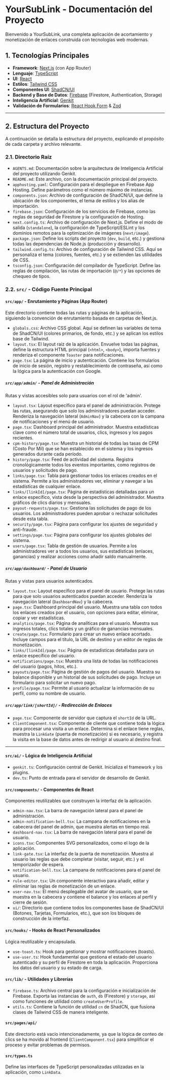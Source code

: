 # YourSubLink - Documentación del Proyecto

Bienvenido a YourSubLink, una completa aplicación de acortamiento y monetización de enlaces construida con tecnologías web modernas.

## 1. Tecnologías Principales

-   **Framework**: [Next.js](https://nextjs.org/) (con App Router)
-   **Lenguaje**: [TypeScript](https://www.typescriptlang.org/)
-   **UI**: [React](https://react.dev/)
-   **Estilos**: [Tailwind CSS](https://tailwindcss.com/)
-   **Componentes UI**: [ShadCN/UI](https://ui.shadcn.com/)
-   **Backend y Base de Datos**: [Firebase](https://firebase.google.com/) (Firestore, Authentication, Storage)
-   **Inteligencia Artificial**: [Genkit](https://firebase.google.com/docs/genkit)
-   **Validación de Formularios**: [React Hook Form](https://react-hook-form.com/) & [Zod](https://zod.dev/)

---

## 2. Estructura del Proyecto

A continuación se detalla la estructura del proyecto, explicando el propósito de cada carpeta y archivo relevante.

### 2.1. Directorio Raíz

-   `AGENTS.md`: Documentación sobre la arquitectura de Inteligencia Artificial del proyecto utilizando Genkit.
-   `README.md`: Este archivo, con la documentación principal del proyecto.
-   `apphosting.yaml`: Configuración para el despliegue en Firebase App Hosting. Define parámetros como el número máximo de instancias.
-   `components.json`: Archivo de configuración de ShadCN/UI, que define la ubicación de los componentes, el tema de estilos y los alias de importación.
-   `firebase.json`: Configuración de los servicios de Firebase, como las reglas de seguridad de Firestore y la configuración de Hosting.
-   `next.config.ts`: Archivo de configuración de Next.js. Define el modo de salida (`standalone`), la configuración de TypeScript/ESLint y los dominios remotos para la optimización de imágenes (`next/image`).
-   `package.json`: Define los scripts del proyecto (`dev`, `build`, etc.) y gestiona todas las dependencias de Node.js (producción y desarrollo).
-   `tailwind.config.ts`: Archivo de configuración de Tailwind CSS. Aquí se personaliza el tema (colores, fuentes, etc.) y se extienden las utilidades de CSS.
-   `tsconfig.json`: Configuración del compilador de TypeScript. Define las reglas de compilación, las rutas de importación (`@/*`) y las opciones de chequeo de tipos.

### 2.2. `src/` - Código Fuente Principal

#### `src/app/` - Enrutamiento y Páginas (App Router)

Este directorio contiene todas las rutas y páginas de la aplicación, siguiendo la convención de enrutamiento basada en carpetas de Next.js.

-   `globals.css`: Archivo CSS global. Aquí se definen las variables de tema de ShadCN/UI (colores primarios, de fondo, etc.) y se aplican los estilos base de Tailwind.
-   `layout.tsx`: El layout raíz de la aplicación. Envuelve todas las páginas, define la estructura HTML principal (`<html>`, `<body>`), importa fuentes y renderiza el componente `Toaster` para notificaciones.
-   `page.tsx`: La página de inicio y autenticación. Contiene los formularios de inicio de sesión, registro y restablecimiento de contraseña, así como la lógica para la autenticación con Google.

##### `src/app/admin/` - Panel de Administración

Rutas y vistas accesibles solo para usuarios con el rol de 'admin'.

-   `layout.tsx`: Layout específico para el panel de administración. Protege las rutas, asegurando que solo los administradores puedan acceder. Renderiza la navegación lateral (`AdminNav`) y la cabecera con la campana de notificaciones y el menú de usuario.
-   `page.tsx`: Dashboard principal del administrador. Muestra estadísticas clave como el número total de usuarios, clics, ingresos y los pagos recientes.
-   `cpm-history/page.tsx`: Muestra un historial de todas las tasas de CPM (Costo Por Mil) que se han establecido en el sistema y los ingresos generados durante cada período.
-   `history/page.tsx`: Feed de actividad del sistema. Registra cronológicamente todos los eventos importantes, como registros de usuarios y solicitudes de pago.
-   `links/page.tsx`: Tabla para gestionar todos los enlaces creados en el sistema. Permite a los administradores ver, eliminar y navegar a las estadísticas de cualquier enlace.
-   `links/[linkId]/page.tsx`: Página de estadísticas detalladas para un enlace específico, vista desde la perspectiva del administrador. Muestra gráficos de clics diarios y mensuales.
-   `payout-requests/page.tsx`: Gestiona las solicitudes de pago de los usuarios. Los administradores pueden aprobar o rechazar solicitudes desde esta tabla.
-   `security/page.tsx`: Página para configurar los ajustes de seguridad y anti-fraude.
-   `settings/page.tsx`: Página para configurar los ajustes globales del sistema.
-   `users/page.tsx`: Tabla de gestión de usuarios. Permite a los administradores ver a todos los usuarios, sus estadísticas (enlaces, ganancias) y realizar acciones como añadir saldo manualmente.

##### `src/app/dashboard/` - Panel de Usuario

Rutas y vistas para usuarios autenticados.

-   `layout.tsx`: Layout específico para el panel de usuario. Protege las rutas para que solo usuarios autenticados puedan acceder. Renderiza la navegación lateral (`DashboardNav`) y la cabecera.
-   `page.tsx`: Dashboard principal del usuario. Muestra una tabla con todos los enlaces creados por el usuario, con opciones para editar, eliminar, copiar y ver estadísticas.
-   `analytics/page.tsx`: Página de analíticas para el usuario. Muestra sus ingresos totales, clics totales y un gráfico de ganancias mensuales.
-   `create/page.tsx`: Formulario para crear un nuevo enlace acortado. Incluye campos para el título, la URL de destino y un editor de reglas de monetización.
-   `links/[linkId]/page.tsx`: Página de estadísticas detalladas para un enlace específico del usuario.
-   `notifications/page.tsx`: Muestra una lista de todas las notificaciones del usuario (pagos, hitos, etc.).
-   `payouts/page.tsx`: Página de gestión de pagos del usuario. Muestra su balance disponible y un historial de sus solicitudes de pago. Incluye un formulario para solicitar un nuevo pago.
-   `profile/page.tsx`: Permite al usuario actualizar la información de su perfil, como su nombre de usuario.

##### `src/app/link/[shortId]/` - Redirección de Enlaces

-   `page.tsx`: Componente de servidor que captura el `shortId` de la URL.
-   `ClientComponent.tsx`: Componente de cliente que contiene toda la lógica para procesar una visita a un enlace. Determina si el enlace tiene reglas, muestra la `LinkGate` (puerta de monetización) si es necesario, y registra la visita en la base de datos antes de redirigir al usuario al destino final.

---

#### `src/ai/` - Lógica de Inteligencia Artificial

-   `genkit.ts`: Configuración central de Genkit. Inicializa el framework y los plugins.
-   `dev.ts`: Punto de entrada para el servidor de desarrollo de Genkit.

#### `src/components/` - Componentes de React

Componentes reutilizables que construyen la interfaz de la aplicación.

-   `admin-nav.tsx`: La barra de navegación lateral para el panel de administración.
-   `admin-notification-bell.tsx`: La campana de notificaciones en la cabecera del panel de admin, que muestra alertas en tiempo real.
-   `dashboard-nav.tsx`: La barra de navegación lateral para el panel de usuario.
-   `icons.tsx`: Componentes SVG personalizados, como el logo de la aplicación.
-   `link-gate.tsx`: La interfaz de la puerta de monetización. Muestra al usuario las reglas que debe completar (visitar, seguir, etc.) y el temporizador de espera.
-   `notification-bell.tsx`: La campana de notificaciones para el panel de usuario.
-   `rule-editor.tsx`: Un componente interactivo para añadir, editar y eliminar las reglas de monetización de un enlace.
-   `user-nav.tsx`: El menú desplegable del avatar de usuario, que se muestra en la cabecera y contiene el balance y los enlaces al perfil y cierre de sesión.
-   `ui/`: Directorio que contiene todos los componentes base de ShadCN/UI (Botones, Tarjetas, Formularios, etc.), que son los bloques de construcción de la interfaz.

#### `src/hooks/` - Hooks de React Personalizados

Lógica reutilizable y encapsulada.

-   `use-toast.ts`: Hook para gestionar y mostrar notificaciones (toasts).
-   `use-user.ts`: Hook fundamental que gestiona el estado del usuario autenticado y su perfil de Firestore en toda la aplicación. Proporciona los datos del usuario y su estado de carga.

#### `src/lib/` - Utilidades y Librerías

-   `firebase.ts`: Archivo central para la configuración e inicialización de Firebase. Exporta las instancias de `auth`, `db` (Firestore) y `storage`, así como funciones de utilidad como `createUserProfile`.
-   `utils.ts`: Contiene la función de utilidad `cn` de ShadCN, que fusiona clases de Tailwind CSS de manera inteligente.

#### `src/pages/api/`

Este directorio está vacío intencionadamente, ya que la lógica de conteo de clics se ha movido al frontend (`ClientComponent.tsx`) para simplificar el proceso y evitar problemas de permisos.

#### `src/types.ts`

Define las interfaces de TypeScript personalizadas utilizadas en la aplicación, como `LinkData`.
